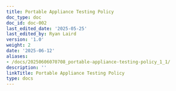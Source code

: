 ```yaml
---
title: Portable Appliance Testing Policy
doc_type: doc
doc_id: doc-002
last_edited_date: '2025-05-25'
last_edited_by: Ryan Laird
version: '1.0'
weight: 2
date: '2025-06-12'
aliases:
- /docs/20250606070708_portable-appliance-testing-policy_1_1/
description: ''
linkTitle: Portable Appliance Testing Policy
type: docs
---
```


<!-- Unsupported block type: unsupported -->
